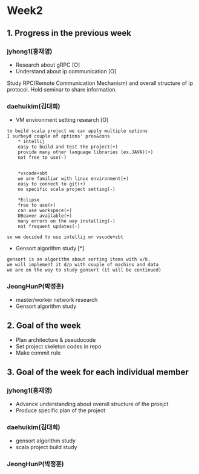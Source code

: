 # Week2
## 1. Progress in the previous week

### jyhong1(홍재영)
* Research about gRPC [O]
* Understand about ip communication [O]

Study RPC(Remote Communication Mechanism) and overall structure of ip protocol.
Hold seminar to share information.

### daehuikim(김대희)
* VM environment setting research [O]
```
to build scala project we can apply multiple options
I surbeyd couple of options' pros&cons
    * intellij
    easy to build and test the project(+)
    provide many other language libraries (ex.JAVA)(+)
    not free to use(-)


    *vscode+sbt
    we are familiar with linux environment(+)
    easy to connect to git(+)
    no specific scala project setting(-)

    *Eclipse
    free to use(+)
    can use workspace(+)
    DBeaver available(+)
    many errors on the way installing(-)
    not frequent updates(-)

so we decided to use intellij or vscode+sbt
```
* Gensort algorithm study [*]
```
gensort is an algorithm about sorting items with v/k.
we will implement it d/p with couple of machins and data
we are on the way to study gensort (it will be continued)
```

### JeongHunP(박정훈)
* master/worker network research
* Gensort algorithm study


## 2. Goal of the week
* Plan architecture & pseudocode 
* Set project skeleton codes in repo
* Make commit rule



## 3. Goal of the week for each individual member

### jyhong1(홍재영)
* Advance understanding about overall structure of the proejct
* Produce specific plan of the project

### daehuikim(김대희)
* gensort algorithm study
* scala project build study

### JeongHunP(박정훈)

